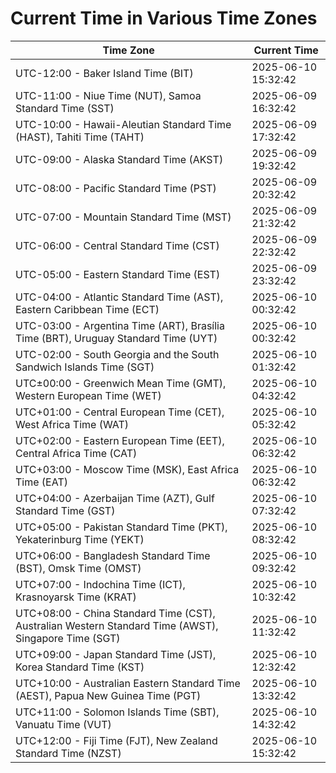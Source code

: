 # Current Time in Various Time Zones

| Time Zone | Current Time |
|-----------|--------------|
| UTC-12:00 - Baker Island Time (BIT) | 2025-06-10 15:32:42 |
| UTC-11:00 - Niue Time (NUT), Samoa Standard Time (SST) | 2025-06-09 16:32:42 |
| UTC-10:00 - Hawaii-Aleutian Standard Time (HAST), Tahiti Time (TAHT) | 2025-06-09 17:32:42 |
| UTC-09:00 - Alaska Standard Time (AKST) | 2025-06-09 19:32:42 |
| UTC-08:00 - Pacific Standard Time (PST) | 2025-06-09 20:32:42 |
| UTC-07:00 - Mountain Standard Time (MST) | 2025-06-09 21:32:42 |
| UTC-06:00 - Central Standard Time (CST) | 2025-06-09 22:32:42 |
| UTC-05:00 - Eastern Standard Time (EST) | 2025-06-09 23:32:42 |
| UTC-04:00 - Atlantic Standard Time (AST), Eastern Caribbean Time (ECT) | 2025-06-10 00:32:42 |
| UTC-03:00 - Argentina Time (ART), Brasília Time (BRT), Uruguay Standard Time (UYT) | 2025-06-10 00:32:42 |
| UTC-02:00 - South Georgia and the South Sandwich Islands Time (SGT) | 2025-06-10 01:32:42 |
| UTC±00:00 - Greenwich Mean Time (GMT), Western European Time (WET) | 2025-06-10 04:32:42 |
| UTC+01:00 - Central European Time (CET), West Africa Time (WAT) | 2025-06-10 05:32:42 |
| UTC+02:00 - Eastern European Time (EET), Central Africa Time (CAT) | 2025-06-10 06:32:42 |
| UTC+03:00 - Moscow Time (MSK), East Africa Time (EAT) | 2025-06-10 06:32:42 |
| UTC+04:00 - Azerbaijan Time (AZT), Gulf Standard Time (GST) | 2025-06-10 07:32:42 |
| UTC+05:00 - Pakistan Standard Time (PKT), Yekaterinburg Time (YEKT) | 2025-06-10 08:32:42 |
| UTC+06:00 - Bangladesh Standard Time (BST), Omsk Time (OMST) | 2025-06-10 09:32:42 |
| UTC+07:00 - Indochina Time (ICT), Krasnoyarsk Time (KRAT) | 2025-06-10 10:32:42 |
| UTC+08:00 - China Standard Time (CST), Australian Western Standard Time (AWST), Singapore Time (SGT) | 2025-06-10 11:32:42 |
| UTC+09:00 - Japan Standard Time (JST), Korea Standard Time (KST) | 2025-06-10 12:32:42 |
| UTC+10:00 - Australian Eastern Standard Time (AEST), Papua New Guinea Time (PGT) | 2025-06-10 13:32:42 |
| UTC+11:00 - Solomon Islands Time (SBT), Vanuatu Time (VUT) | 2025-06-10 14:32:42 |
| UTC+12:00 - Fiji Time (FJT), New Zealand Standard Time (NZST) | 2025-06-10 15:32:42 |
